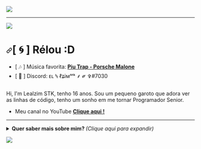 <img src="https://i.imgur.com/n7FoMgK.jpeg">
<hr></hr>
<p>
<a target="_blank" rel="noopener noreferrer" href="https://cdn.discordapp.com/attachments/725914552952291360/850190948348854332/Line_1.gif"><img src="https://cdn.discordapp.com/attachments/725914552952291360/850190948348854332/Line_1.gif" style="max-width:100%;"></a>
</p>

<h1><a id="user-content----olá" class="anchor" aria-hidden="true" href="#---olá"><svg class="octicon octicon-link" viewBox="0 0 16 16" version="1.1" width="16" height="16" aria-hidden="true"><path fill-rule="evenodd" d="M7.775 3.275a.75.75 0 001.06 1.06l1.25-1.25a2 2 0 112.83 2.83l-2.5 2.5a2 2 0 01-2.83 0 .75.75 0 00-1.06 1.06 3.5 3.5 0 004.95 0l2.5-2.5a3.5 3.5 0 00-4.95-4.95l-1.25 1.25zm-4.69 9.64a2 2 0 010-2.83l2.5-2.5a2 2 0 012.83 0 .75.75 0 001.06-1.06 3.5 3.5 0 00-4.95 0l-2.5 2.5a3.5 3.5 0 004.95 4.95l1.25-1.25a.75.75 0 00-1.06-1.06l-1.25 1.25a2 2 0 01-2.83 0z"></path></svg></a>[ <g-emoji class="g-emoji" alias="cyclone" fallback-src="https://github.githubassets.com/images/icons/emoji/unicode/1f300.png">🌀</g-emoji> ] Rélou :D</h1>
<ul>
<li>[ <g-emoji class="g-emoji" alias="notes" fallback-src="https://github.githubassets.com/images/icons/emoji/unicode/1f3b6.png">🎶</g-emoji> ] Música favorita: <a href="https://www.youtube.com/watch?v=n9pLTV4eO94" rel="nofollow"><strong>Piu Trap - Porsche Malone</strong></a></li>
<li>[ <g-emoji class="g-emoji" alias="speech_balloon" fallback-src="https://github.githubassets.com/images/icons/emoji/unicode/1f4ac.png">💬</g-emoji> ] Discord: ᴇʟ Ϟ ℓʑiмˢᵗᵏ ⸙ ༗ ✞#7030</li>
</ul>
<p>Hi, I'm Lealzim STK, tenho 16 anos. Sou um pequeno garoto que adora ver as linhas de código, tenho um sonho em me tornar Programador Senior.</p>

<ul>
<li>Meu canal no YouTube <a href="https://youtube.com/c/Lealzim" rel="nofollow"><strong>Clique aqui !</strong></a></li>
</ul>
<hr></hr>
<details>
  <summary> <b> Quer saber mais sobre mim? </b> <i>(Clique aqui para expandir)</i> </summary>
  <br></br>
  <p>
    <a href="https://github.com/ryo-ma/github-profile-trophy" align="center">
      <img align="center" src="https://camo.githubusercontent.com/e5b94d27fad956b1da0cbb7d252f2516cdbd708599a33f2f021a639d21a1a6b0/68747470733a2f2f6769746875622d70726f66696c652d74726f7068792e76657263656c2e6170702f3f7468656d653d64726163756c61266d617267696e2d773d3826636f6c756d6e3d3626757365726e616d653d4b696e792d4b696e79" alt="Trophies" data-canonical-src="https://github-profile-trophy.vercel.app/?theme=dracula&amp;margin-w=8&amp;column=6&amp;username=Lealziim" style="max-width:100%;">
    </a>
  </p>
  <a target="_blank" rel="noopener noreferrer" href="https://camo.githubusercontent.com/e8df3447a069b7d5457b4b4d75f9ce2b5ca4c1656816e26afee7a8968e3286a4/68747470733a2f2f6769746875622d726561646d652d73746174732e76657263656c2e6170702f6170692f746f702d6c616e67732f3f757365726e616d653d4b696e792d4b696e79266c61796f75743d636f6d70616374266c616e67735f636f756e743d393939267468656d653d7261646963616c"><img src="https://camo.githubusercontent.com/e8df3447a069b7d5457b4b4d75f9ce2b5ca4c1656816e26afee7a8968e3286a4/68747470733a2f2f6769746875622d726561646d652d73746174732e76657263656c2e6170702f6170692f746f702d6c616e67732f3f757365726e616d653d4b696e792d4b696e79266c61796f75743d636f6d70616374266c616e67735f636f756e743d393939267468656d653d7261646963616c" alt="Langs" data-canonical-src="https://github-readme-stats.vercel.app/api/top-langs/?username=Lealziim&amp;layout=compact&amp;langs_count=999&amp;theme=radical" style="max-width:100%;"></a>
<p></p>
Tô tristão mano :(
<p align="center">
  <a target="_blank" rel="noopener noreferrer" href="http://pa1.narvii.com/6465/701d0a65bce221602a072a13cf9b4113a3145ebc_00.gif"><img src="http://pa1.narvii.com/6465/701d0a65bce221602a072a13cf9b4113a3145ebc_00.gif" width="250px" style="max-width:100%;"></a>
</p>
<hr>
</details>
<p>
<a target="_blank" rel="noopener noreferrer" href="https://cdn.discordapp.com/attachments/725914552952291360/850190948348854332/Line_1.gif"><img src="https://cdn.discordapp.com/attachments/725914552952291360/850190948348854332/Line_1.gif" style="max-width:100%;"></a>
</p>

